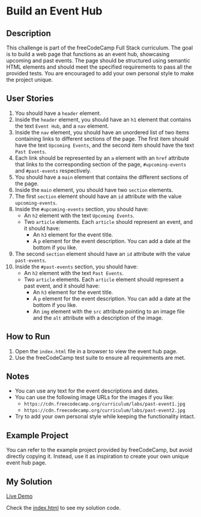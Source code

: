 # Build an Event Hub

## Description

This challenge is part of the freeCodeCamp Full Stack curriculum. The goal is to build a web page that functions as an event hub, showcasing upcoming and past events. The page should be structured using semantic HTML elements and should meet the specified requirements to pass all the provided tests. You are encouraged to add your own personal style to make the project unique.

## User Stories

1. You should have a `header` element.
2. Inside the `header` element, you should have an `h1` element that contains the text `Event Hub`, and a `nav` element.
3. Inside the `nav` element, you should have an unordered list of two items containing links to different sections of the page. The first item should have the text `Upcoming Events`, and the second item should have the text `Past Events`.
4. Each link should be represented by an `a` element with an `href` attribute that links to the corresponding section of the page, `#upcoming-events` and `#past-events` respectively.
5. You should have a `main` element that contains the different sections of the page.
6. Inside the `main` element, you should have two `section` elements.
7. The first `section` element should have an `id` attribute with the value `upcoming-events`.
8. Inside the `#upcoming-events` section, you should have:
   - An `h2` element with the text `Upcoming Events`.
   - Two `article` elements. Each `article` should represent an event, and it should have:
     - An `h3` element for the event title.
     - A `p` element for the event description. You can add a date at the bottom if you like.
9. The second `section` element should have an `id` attribute with the value `past-events`.
10. Inside the `#past-events` section, you should have:
    - An `h2` element with the text `Past Events`.
    - Two `article` elements. Each `article` element should represent a past event, and it should have:
      - An `h3` element for the event title.
      - A `p` element for the event description. You can add a date at the bottom if you like.
      - An `img` element with the `src` attribute pointing to an image file and the `alt` attribute with a description of the image.

## How to Run

1. Open the `index.html` file in a browser to view the event hub page.
2. Use the freeCodeCamp test suite to ensure all requirements are met.

## Notes

- You can use any text for the event descriptions and dates.
- You can use the following image URLs for the images if you like:
  - `https://cdn.freecodecamp.org/curriculum/labs/past-event1.jpg`
  - `https://cdn.freecodecamp.org/curriculum/labs/past-event2.jpg`
- Try to add your own personal style while keeping the functionality intact.

## Example Project

You can refer to the example project provided by freeCodeCamp, but avoid directly copying it. Instead, use it as inspiration to create your own unique event hub page.

## My Solution

[Live Demo](https://mbahomaid.github.io/freeCodeCamp-labs/1-html/1-event-hub)

Check the [index.html](https://github.com/mbahomaid/freeCodeCamp-labs/blob/main/1-html/1-event-hub/index.html) to see my solution code.
